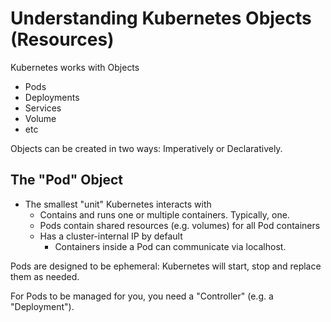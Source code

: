 # Understanding Kubernetes Objects (Resources)

Kubernetes works with Objects
* Pods
* Deployments
* Services
* Volume
* etc

Objects can be created in two ways: Imperatively or Declaratively.

## The "Pod" Object

* The smallest "unit" Kubernetes interacts with
  * Contains and runs one or multiple containers. Typically, one.
  * Pods contain shared resources (e.g. volumes) for all Pod containers
  * Has a cluster-internal IP by default
    * Containers inside a Pod can communicate via localhost.

Pods are designed to be ephemeral: Kubernetes will start, stop and replace them as needed.

For Pods to be managed for you, you need a "Controller" (e.g. a "Deployment").

